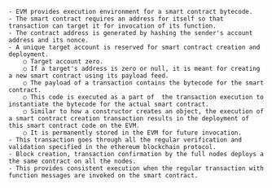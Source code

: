 	- EVM provides execution environment for a smart contract bytecode. 
	- The smart contract requires an address for itself so that transaction can target it for invocation of its function. 
	- The contract address is generated by hashing the sender's account address and its nonce. 
	- A unique target account is reserved for smart contract creation and deployment. 
		○ Target account zero. 
		○ If a target's address is zero or null, it is meant for creating a new smart contract using its payload feed. 
		○ The payload of a transaction contains the bytecode for the smart contract. 
		○ This code is executed as a part of  the transaction execution to instantiate the bytecode for the actual smart contract. 
		○ Similar to how a constructor creates an object, the execution of a smart contract creation transaction results in the deployment of this smart contract code on the EVM. 
		○ It is permanently stored in the EVM for future invocation. 
	- This transaction goes through all the regular verification and validation specified in the ethereum blockchain protocol. 
	- Block creation, transaction confirmation by the full nodes deploys a the same contract on all the nodes. 
	- This provides consistent execution when the regular transaction with function messages are invoked on the smart contract. 
